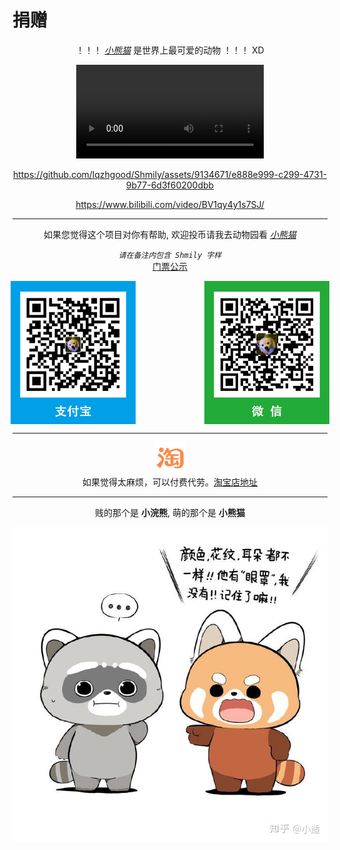 # 捐赠

<div align="center">

！！！ [_小熊猫_](https://baike.baidu.com/item/%E5%B0%8F%E7%86%8A%E7%8C%AB/22379) 是世界上最可爱的动物 ！！！ XD

<div v-if="true">
    <video src="./assets/Ailurus.mp4" controls></video>
</div>

<!-- hack github video -->
<div v-else>

https://github.com/lqzhgood/Shmily/assets/9134671/e888e999-c299-4731-9b77-6d3f60200dbb

</div>

https://www.bilibili.com/video/BV1qy4y1s7SJ/

<hr />

如果您觉得这个项目对你有帮助, 欢迎投币请我去动物园看 [_小熊猫_](https://baike.baidu.com/item/%E5%B0%8F%E7%86%8A%E7%8C%AB/22379)

<i color="#333">`请在备注内包含 Shmily 字样`</i>
<br/>
[门票公示](./donation_list.md)




<div align="center" style="text-align:center;display: flex;justify-content: center;">
    <img src="./assets/pay_al.png" />
    <!-- hack github margin -->
    <span>&nbsp;&nbsp;&nbsp;&nbsp;&nbsp;&nbsp;&nbsp;&nbsp;&nbsp;&nbsp;&nbsp;&nbsp;&nbsp;&nbsp;&nbsp;&nbsp;&nbsp;&nbsp;&nbsp;&nbsp;&nbsp;&nbsp;&nbsp;&nbsp;&nbsp;&nbsp;&nbsp;&nbsp;</span>
    <img src="./assets/pay_wx.png" />
</div>

<hr />

<div align="center">
    <img src="./assets/taobao.svg" style="max-width: 50px" />
    <div>如果觉得太麻烦，可以付费代劳。<a target="_blank" href="https://item.taobao.com/item.htm?id=728114268640">淘宝店地址</a></div>
</div>

<hr />

<div style="text-align:center;">
    贱的那个是 <b>小浣熊</b>, 萌的那个是 <b>小熊猫</b>
</div>

![red-panda](./assets/red-panda.jpg)

</div>
